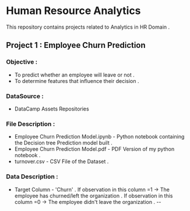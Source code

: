 # Human Resource Analytics
This repository contains projects related to Analytics in HR Domain .

## Project 1 : Employee Churn Prediction

### Objective :
- To predict whether an employee will leave or not .
- To determine features that influence their decision .

### DataSource :
- DataCamp Assets Repositories 

### File Description :
- Employee Churn Prediction Model.ipynb - Python notebook containing the Decision tree Prediction model built .
- Employee Churn Prediction Model.pdf - PDF Version of my python notebook .
- turnover.csv - CSV File of the Dataset . 

### Data Description :
- Target Column - 'Churn' . If observation in this column =1 -> The employee has churned/left the organization . If observation in this column =0 -> The employee didn't leave the organization .
--


